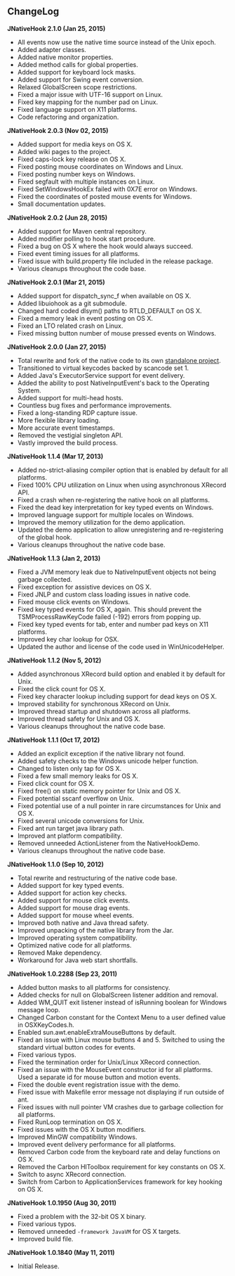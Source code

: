 ## ChangeLog

**JNativeHook 2.1.0 (Jan 25, 2015)**
 * All events now use the native time source instead of the Unix epoch.
 * Added adapter classes.
 * Added native monitor properties.
 * Added method calls for global properties.
 * Added support for keyboard lock masks.
 * Added support for Swing event conversion.
 * Relaxed GlobalScreen scope restrictions.
 * Fixed a major issue with UTF-16 support on Linux.
 * Fixed key mapping for the number pad on Linux.
 * Fixed language support on X11 platforms.
 * Code refactoring and organization.
 
**JNativeHook 2.0.3 (Nov 02, 2015)**
 * Added support for media keys on OS X.
 * Added wiki pages to the project.
 * Fixed caps-lock key release on OS X.
 * Fixed posting mouse coordinates on Windows and Linux.
 * Fixed posting number keys on Windows.
 * Fixed segfault with multiple instances on Linux.
 * Fixed SetWindowsHookEx failed with 0X7E error on Windows.
 * Fixed the coordinates of posted mouse events for Windows. 
 * Small documentation updates.

**JNativeHook 2.0.2 (Jun 28, 2015)**
 * Added support for Maven central repository.
 * Added modifier polling to hook start procedure.
 * Fixed a bug on OS X where the hook would always succeed.
 * Fixed event timing issues for all platforms.
 * Fixed issue with build.property file included in the release package.
 * Various cleanups throughout the code base.

**JNativeHook 2.0.1 (Mar 21, 2015)**
 * Added support for dispatch_sync_f when available on OS X.
 * Added libuiohook as a git submodule.
 * Changed hard coded dlsym() paths to RTLD_DEFAULT on OS X.
 * Fixed a memory leak in event posting on OS X.
 * Fixed an LTO related crash on Linux.
 * Fixed missing button number of mouse pressed events on Windows.

**JNativeHook 2.0.0 (Jan 27, 2015)**
 * Total rewrite and fork of the native code to its own [standalone project](https://github.com/kwhat/libuiohook).
 * Transitioned to virtual keycodes backed by scancode set 1.
 * Added Java's ExecutorService support for event delivery.
 * Added the ability to post NativeInputEvent's back to the Operating System.
 * Added support for multi-head hosts.
 * Countless bug fixes and performance improvements.
 * Fixed a long-standing RDP capture issue.
 * More flexible library loading.
 * More accurate event timestamps.
 * Removed the vestigial singleton API.
 * Vastly improved the build process.
 
**JNativeHook 1.1.4 (Mar 17, 2013)**
 * Added no-strict-aliasing compiler option that is enabled by default for all platforms.
 * Fixed 100% CPU utilization on Linux when using asynchronous XRecord API.
 * Fixed a crash when re-registering the native hook on all platforms.
 * Fixed the dead key interpretation for key typed events on Windows.
 * Improved language support for multiple locales on Windows.
 * Improved the memory utilization for the demo application.
 * Updated the demo application to allow unregistering and re-registering of the global hook.
 * Various cleanups throughout the native code base.

**JNativeHook 1.1.3 (Jan 2, 2013)**
 * Fixed a JVM memory leak due to NativeInputEvent objects not being garbage collected.
 * Fixed exception for assistive devices on OS X.
 * Fixed JNLP and custom class loading issues in native code.
 * Fixed mouse click events on Windows.
 * Fixed key typed events for OS X, again.  This should prevent the TSMProcessRawKeyCode failed (-192) errors from popping up.
 * Fixed key typed events for tab, enter and number pad keys on X11 platforms.
 * Improved key char lookup for OSX.
 * Updated the author and license of the code used in WinUnicodeHelper.

**JNativeHook 1.1.2 (Nov 5, 2012)**
 * Added asynchronous XRecord build option and enabled it by default for Unix.
 * Fixed the click count for OS X.
 * Fixed key character lookup including support for dead keys on OS X.
 * Improved stability for synchronous XRecord on Unix.
 * Improved thread startup and shutdown across all platforms.
 * Improved thread safety for Unix and OS X.
 * Various cleanups throughout the native code base.

**JNativeHook 1.1.1 (Oct 17, 2012)**
 * Added an explicit exception if the native library not found.
 * Added safety checks to the Windows unicode helper function.
 * Changed to listen only tap for OS X.
 * Fixed a few small memory leaks for OS X.
 * Fixed click count for OS X.
 * Fixed free() on static memory pointer for Unix and OS X.
 * Fixed potential sscanf overflow on Unix.
 * Fixed potential use of a null pointer in rare circumstances for Unix and OS X.
 * Fixed several unicode conversions for Unix.
 * Fixed ant run target java library path.
 * Improved ant platform compatibility.
 * Removed unneeded ActionListener from the NativeHookDemo.
 * Various cleanups throughout the native code base.

**JNativeHook 1.1.0 (Sep 10, 2012)**
 * Total rewrite and restructuring of the native code base.
 * Added support for key typed events.
 * Added support for action key checks.
 * Added support for mouse click events.
 * Added support for mouse drag events.
 * Added support for mouse wheel events.
 * Improved both native and Java thread safety.
 * Improved unpacking of the native library from the Jar.
 * Improved operating system compatibility.
 * Optimized native code for all platforms.
 * Removed Make dependency.
 * Workaround for Java web start shortfalls.

**JNativeHook 1.0.2288 (Sep 23, 2011)**
 * Added button masks to all platforms for consistency.
 * Added checks for null on GlobalScreen listener addition and removal.
 * Added WM_QUIT exit listener instead of isRunning boolean for Windows message loop.
 * Changed Carbon constant for the Context Menu to a user defined value in OSXKeyCodes.h.
 * Enabled sun.awt.enableExtraMouseButtons by default.
 * Fixed an issue with Linux mouse buttons 4 and 5.  Switched to using the standard virtual button codes for events.
 * Fixed various typos.
 * Fixed the termination order for Unix/Linux XRecord connection.
 * Fixed an issue with the MouseEvent constructor id for all platforms. Used a separate id for mouse button and motion events.
 * Fixed the double event registration issue with the demo.
 * Fixed issue with Makefile error message not displaying if run outside of ant.
 * Fixed issues with null pointer VM crashes due to garbage collection for all platforms.
 * Fixed RunLoop termination on OS X.
 * Fixed issues with the OS X button modifiers. 
 * Improved MinGW compatibility Windows.
 * Improved event delivery performance for all platforms.
 * Removed Carbon code from the keyboard rate and delay functions on OS X.
 * Removed the Carbon HIToolbox requirement for key constants on OS X.
 * Switch to async XRecord connection.
 * Switch from Carbon to ApplicationServices framework for key hooking on OS X.

**JNativeHook 1.0.1950 (Aug 30, 2011)**
 * Fixed a problem with the 32-bit OS X binary.
 * Fixed various typos.
 * Removed unneeded `-framework JavaVM` for OS X targets.
 * Improved build file.

**JNativeHook 1.0.1840 (May 11, 2011)**
 * Initial Release.
